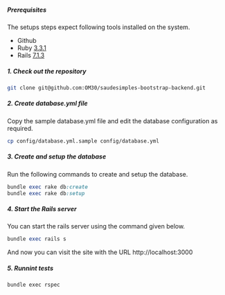 ##### Prerequisites

The setups steps expect following tools installed on the system.

- Github
- Ruby [3.3.1](https://github.com/OM30/saudesimples-bootstrap-backend/blob/master/.ruby-version#L1)
- Rails [7.1.3](https://github.com/OM30/saudesimples-bootstrap-backend/blob/master/Gemfile#L6)

##### 1. Check out the repository

```bash
git clone git@github.com:OM30/saudesimples-bootstrap-backend.git
```

##### 2. Create database.yml file

Copy the sample database.yml file and edit the database configuration as required.

```bash
cp config/database.yml.sample config/database.yml
```

##### 3. Create and setup the database

Run the following commands to create and setup the database.

```ruby
bundle exec rake db:create
bundle exec rake db:setup
```

##### 4. Start the Rails server

You can start the rails server using the command given below.

```ruby
bundle exec rails s
```

And now you can visit the site with the URL http://localhost:3000

##### 5. Runnint tests

```
bundle exec rspec
```
